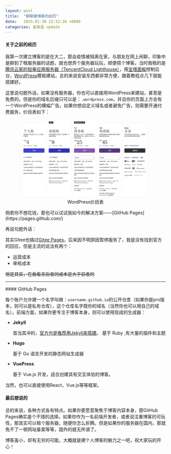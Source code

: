 ```yaml
---
layout: post
title:  "聊聊建博客的经历"
date:   2025-01-30 22:52:26 +0800
categories: 金英诺 update
---
```


#### 关于之前的经历

我第一次建立博客的是在大二，那会疫情被隔离在家，与朋友在网上闲聊，印象中是聊到了租服务器的话题，就也想弄个服务器玩玩，顺便搭个博客。当时我租的是[腾讯云家的轻量应用服务器（TencentCloud Lighthouse）](https://cloud.tencent.com/product/lighthouse)，用[宝塔面板](https://www.bt.cn/new/index.html)控制后台，[WordPress](https://cn.wordpress.org/)模板建站，总的来说安装东西都非常方便，跟着教程点几下就能搭建好。

这里说句题外话，如果没有服务器，你也可以直接用WordPress来建站，甚至是免费的。但是你的域名后缀只可以是：`.wordpress.com`，并且你的页面上方会有一个WordPress的横幅广告。如果你想自定义域名或者避免广告，则需要开通付费服务，价目表如下：

<figure style="text-align: center;">
    <img src="..\assets\WordPress价目表.png" alt="WordPress价目表">
    <figcaption>WordPress价目表</figcaption>
</figure>
倘若你不想花钱，那也可以试试我如今的解决方案——[GitHub Pages](https://pages.github.com/)

再说句题外话：

其实Gitee也搞过[Gitee Pages](https://gitee.com/help/articles/4136)，后来因不明原因暂停服务了，我是没有找到官方的回应，但是主流的说法有两个：

- 运营成本
- 审核成本

<del>但是其实，在我看来后者的成本是大于前者的</del>

<hr>
#### GitHub Pages

每个账户允许建一个名字叫做：`username.github.io`的公开仓库（如果你是pro版本，则可以是私有仓库），这个仓库名字既你的域名（当然你也可以用自己的域名）。前端方面，如果你更专注于博客本身，则可以使用现成的生成器：

- **Jekyll**

  首当其冲的，[官方也是推荐用Jekyll来搭建](https://docs.github.com/en/pages/setting-up-a-github-pages-site-with-jekyll/about-github-pages-and-jekyll)。
  基于 Ruby ,有大量的插件和主题

- **Hugo**

  基于 Go 语言开发的静态网站生成器

- **VuePress**

  基于 Vue.js 开发，适合创建具有交互体验的博客。

当然，也可以直接使用React，Vue.js等等框架。

#### 最后想说的

总的来说，各种方式各有特点。如果你更愿意聚焦于博客内容本身，那GitHub Pages确实是个不错的选择。如果你作为一名前端开发者，或者说注重博客的可玩性，那其实可以租个服务器，随便你怎么折腾。但是如果你的服务器在国内，那就免不了一顿网站备案等等，国外的就无所谓了。

博客虽小，却有无穷的可能，大概就是建个人博客的魅力之一吧，祝大家玩的开心！